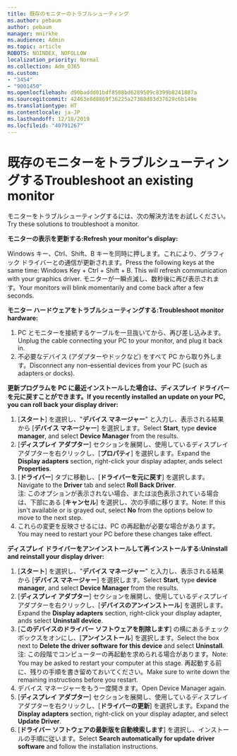 ```yaml
---
title: 既存のモニターのトラブルシューティング
ms.author: pebaum
author: pebaum
manager: mnirkhe
ms.audience: Admin
ms.topic: article
ROBOTS: NOINDEX, NOFOLLOW
localization_priority: Normal
ms.collection: Adm_O365
ms.custom:
- "3454"
- "9001450"
ms.openlocfilehash: d90baddd01bdf8508bd6289509c8399b8241887a
ms.sourcegitcommit: 42463e8d8869f36225a27388d83d37629c6b149e
ms.translationtype: HT
ms.contentlocale: ja-JP
ms.lasthandoff: 12/18/2019
ms.locfileid: "40791267"
---
```

# <a name="troubleshoot-an-existing-monitor"></a><span data-ttu-id="fe57d-102">既存のモニターをトラブルシューティングする</span><span class="sxs-lookup"><span data-stu-id="fe57d-102">Troubleshoot an existing monitor</span></span>

<span data-ttu-id="fe57d-103">モニターをトラブルシューティングするには、次の解決方法をお試しください。</span><span class="sxs-lookup"><span data-stu-id="fe57d-103">Try these solutions to troubleshoot a monitor.</span></span> 

<span data-ttu-id="fe57d-104">**モニターの表示を更新する:**</span><span class="sxs-lookup"><span data-stu-id="fe57d-104">**Refresh your monitor's display:**</span></span>

<span data-ttu-id="fe57d-105">Windows キー、Ctrl、Shift、B キーを同時に押します。これにより、グラフィック ドライバーとの通信が更新されます。</span><span class="sxs-lookup"><span data-stu-id="fe57d-105">Press the following keys at the same time: Windows Key  + Ctrl + Shift + B. This will refresh communication with your graphics driver.</span></span> <span data-ttu-id="fe57d-106">モニターが一瞬点滅し、数秒後に再び表示されます。</span><span class="sxs-lookup"><span data-stu-id="fe57d-106">Your monitors will blink momentarily and come back after a few seconds.</span></span>

<span data-ttu-id="fe57d-107">**モニター ハードウェアをトラブルシューティングする:**</span><span class="sxs-lookup"><span data-stu-id="fe57d-107">**Troubleshoot monitor hardware:**</span></span>

1. <span data-ttu-id="fe57d-108">PC とモニターを接続するケーブルを一旦抜いてから、再び差し込みます。</span><span class="sxs-lookup"><span data-stu-id="fe57d-108">Unplug the cable connecting your PC to your monitor, and plug it back in.</span></span>
2. <span data-ttu-id="fe57d-109">不必要なデバイス (アダプターやドックなど) をすべて PC から取り外します。</span><span class="sxs-lookup"><span data-stu-id="fe57d-109">Disconnect any non-essential devices from your PC (such as adapters or docks).</span></span>

<span data-ttu-id="fe57d-110">**更新プログラムを PC に最近インストールした場合は、ディスプレイ ドライバーを元に戻すことができます。**</span><span class="sxs-lookup"><span data-stu-id="fe57d-110">**If you recently installed an update on your PC, you can roll back your display driver:**</span></span>

1. <span data-ttu-id="fe57d-111">[**スタート**] を選択し、"**デバイス マネージャー**" と入力し、表示される結果から [**デバイス マネージャー**] を選択します。</span><span class="sxs-lookup"><span data-stu-id="fe57d-111">Select **Start**, type **device manager**, and select **Device Manager** from the results.</span></span>
2. <span data-ttu-id="fe57d-112">[**ディスプレイ アダプター**] セクションを展開し、使用しているディスプレイ アダプターを右クリックし、[**プロパティ**] を選択します。</span><span class="sxs-lookup"><span data-stu-id="fe57d-112">Expand the **Display adapters** section, right-click your display adapter, ands select **Properties**.</span></span>
3. <span data-ttu-id="fe57d-113">[**ドライバー**] タブに移動し、[**ドライバーを元に戻す**] を選択します。</span><span class="sxs-lookup"><span data-stu-id="fe57d-113">Navigate to the **Driver** tab and select **Roll Back Driver**.</span></span> <br>
<span data-ttu-id="fe57d-114">注: このオプションが表示されない場合、または淡色表示されている場合は、下部にある [**キャンセル**] を選択し、次の手順に移ります。</span><span class="sxs-lookup"><span data-stu-id="fe57d-114">Note: If this isn't available or is grayed out, select **No** from the options below to move to the next step.</span></span>
4. <span data-ttu-id="fe57d-115">これらの変更を反映させるには、PC の再起動が必要な場合があります。</span><span class="sxs-lookup"><span data-stu-id="fe57d-115">You may need to restart your PC before these changes take effect.</span></span>

<span data-ttu-id="fe57d-116">**ディスプレイ ドライバーをアンインストールして再インストールする:**</span><span class="sxs-lookup"><span data-stu-id="fe57d-116">**Uninstall and reinstall your display driver:**</span></span>

1. <span data-ttu-id="fe57d-117">[**スタート**] を選択し、"**デバイス マネージャー**" と入力し、表示される結果から [**デバイス マネージャー**] を選択します。</span><span class="sxs-lookup"><span data-stu-id="fe57d-117">Select **Start**, type **device manager**, and select **Device Manager** from the results.</span></span>
2. <span data-ttu-id="fe57d-118">[**ディスプレイ アダプター**] セクションを展開し、使用しているディスプレイ アダプターを右クリックし、[**デバイスのアンインストール**] を選択します。</span><span class="sxs-lookup"><span data-stu-id="fe57d-118">Expand the **Display adapters** section, right-click your display adapter, ands select **Uninstall device**.</span></span> 
3. <span data-ttu-id="fe57d-119">[**このデバイスのドライバー ソフトウェアを削除します**] の横にあるチェック ボックスをオンにし、[**アンインストール**] を選択します。</span><span class="sxs-lookup"><span data-stu-id="fe57d-119">Select the box next to **Delete the driver software for this device** and select **Uninstall**.</span></span><br>
<span data-ttu-id="fe57d-120">注: この段階でコンピューターの再起動を求められる場合があります。</span><span class="sxs-lookup"><span data-stu-id="fe57d-120">Note: You may be asked to restart your computer at this stage.</span></span> <span data-ttu-id="fe57d-121">再起動する前に、残りの手順を書き留めておいてください。</span><span class="sxs-lookup"><span data-stu-id="fe57d-121">Make sure to write down the remaining instructions before you restart.</span></span>
4. <span data-ttu-id="fe57d-122">デバイス マネージャーをもう一度開きます。</span><span class="sxs-lookup"><span data-stu-id="fe57d-122">Open Device Manager again.</span></span>
5. <span data-ttu-id="fe57d-123">[**ディスプレイ アダプター**] セクションを展開し、使用しているディスプレイ アダプターを右クリックし、[**ドライバーの更新**] を選択します。</span><span class="sxs-lookup"><span data-stu-id="fe57d-123">Expand the **Display adapters** section, right-click on your display adapter, and select **Update Driver**.</span></span>
6. <span data-ttu-id="fe57d-124">[**ドライバー ソフトウェアの最新版を自動検索します**] を選択し、インストールの手順に従います。</span><span class="sxs-lookup"><span data-stu-id="fe57d-124">Select **Search automatically for update driver software** and follow the installation instructions.</span></span>
